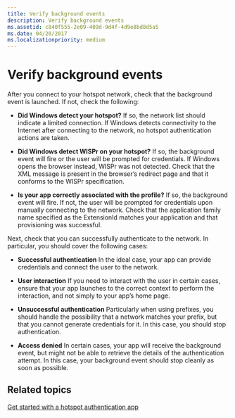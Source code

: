```yaml
---
title: Verify background events
description: Verify background events
ms.assetid: c840f555-2e09-409d-9d4f-4d9e8bd8d5a5
ms.date: 04/20/2017
ms.localizationpriority: medium
---
```


# Verify background events


After you connect to your hotspot network, check that the background event is launched. If not, check the following:

-   **Did Windows detect your hotspot?** If so, the network list should indicate a limited connection. If Windows detects connectivity to the Internet after connecting to the network, no hotspot authentication actions are taken.

-   **Did Windows detect WISPr on your hotspot?** If so, the background event will fire or the user will be prompted for credentials. If Windows opens the browser instead, WISPr was not detected. Check that the XML message is present in the browser’s redirect page and that it conforms to the WISPr specification.

-   **Is your app correctly associated with the profile?** If so, the background event will fire. If not, the user will be prompted for credentials upon manually connecting to the network. Check that the application family name specified as the ExtensionId matches your application and that provisioning was successful.

Next, check that you can successfully authenticate to the network. In particular, you should cover the following cases:

-   **Successful authentication** In the ideal case, your app can provide credentials and connect the user to the network.

-   **User interaction** If you need to interact with the user in certain cases, ensure that your app launches to the correct context to perform the interaction, and not simply to your app’s home page.

-   **Unsuccessful authentication** Particularly when using prefixes, you should handle the possibility that a network matches your prefix, but that you cannot generate credentials for it. In this case, you should stop authentication.

-   **Access denied** In certain cases, your app will receive the background event, but might not be able to retrieve the details of the authentication attempt. In this case, your background event should stop cleanly as soon as possible.

## <span id="related_topics"></span>Related topics


[Get started with a hotspot authentication app](review-the-hotspot-authentication-sample.md)

 

 






